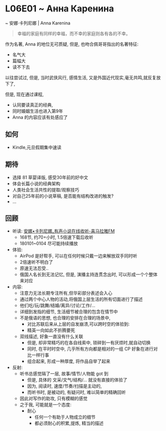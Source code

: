 # L06E01 ~ Анна Каренина
~ 安娜·卡列尼娜 | Anna Karenina


> 幸福的家庭有同样的幸福，而不幸的家庭则各有各的不幸。


作为名著, Anna 的地位无可质疑, 
但是, 也吻合佩哥哥指出的名著特征:

- 名气大
- 篇幅大
- 读不下去

以往尝试过, 但是, 当时武侠风行, 感情生活, 又是外国近代现实,毫无共鸣,就反复放下了,

但是, 现在通过课程, 

- 认同要读真正的经典, 
- 同时婚姻生活也进入第9年
- Anna 的内容应该有处感应了

## 如何

- Kindle,元旦假期集中速读

## 期待

- 选择 81 草婴译版, 感受30年前的好中文
- 体会长篇小说的经典架构
- 人类社会生活共性的提取/观察技巧
- 对自己25年前的小说草稿, 是否能有结构改进的触发?
- ...


## 回顾

- 听读: [安娜•卡列尼娜_有声小说在线收听-喜马拉雅FM](http://www.ximalaya.com/33671123/album/3607582?page=2)
    + 168节, 约70+小时, 1.5倍速下载后收听
    + 180101~0104 尽可能持续播放
- 体验:
    + AirPod 是好帮手, 可以在任何时候只戴一边来解放双手同时听
    + 2倍速听不明白了
    + 原速无法忍受..
    + 俄国人名长到无法记忆, 但是, 演播主持连贯念出时, 可以形成一个个整体来对应
- 内容:
    + 注意力无法长期专注所有,但华彩部分表述会入心
    + 通过两个中心人物的活动,将俄国上层生活的所有切面进行了描述
    + 他们吃/玩/跳舞/结婚/离异/讨论/工作/...
    + 详细到发指的细节, 生活细节被合理的包含在情节中
    + 不是俄语的思想, 也合理的安排在合理的场景中, 
        * 对比苏联后来从上层的自发崩溃,可以跨时空的体验到:
        * 精英一向如此不折腾要死
    + 双线描述, 好象一直没有什么关联
        * 但是, 却非常精巧的在各自线索中, 琐碎到一有厌烦时,就自动切换
        * 同时, 在平时时空中, 几乎所有方向都是相对的一组 CP 好象在进行对比一样行事
        * 组合起来, 形成一种厚度, 将作品自举了起来
- 反射:
    + 听书总感觉隔了一层, 故事/情节/人物能 got 到
        * 但是, 具体的 文采/文气/结构/... 就没有直接的体验了
        * 因为, 阅读时, 速度/节奏/扫描是主动的,
        * 而听书时, 是被动的, 有疑问时, 难以简单的精确回听
    + 因此对写作的助攻, 只有模糊的感觉
    + 之于我, 可能就是一个态度:
        * 耐心
            - 任何一个有助于人物成立的细节
            - 都必须耐心的积累,提炼, 精当的描述



